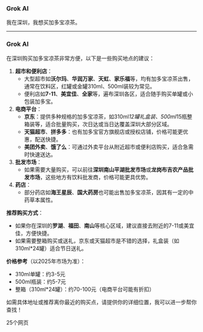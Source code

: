 ### Grok AI

<div class="thinking-container"></div><div class="response-content-markdown [&amp;_a]:text-current [&amp;_a:hover]:text-primary [&amp;_a:hover]:decoration-primary [&amp;_a]:underline [&amp;_a]:decoration-primary/30 [&amp;_a]:underline-offset-2 [&amp;_h2:first-child]:mt-0 [&amp;_h3:first-child]:mt-0 [&amp;_h4:first-child]:mt-0"><p dir="auto" class="break-words" style="white-space: pre-wrap;">我在深圳，我想买加多宝凉茶。</p></div><section class="inline-media-container flex flex-col gap-1"></section>

---

### Grok AI

<div class="thinking-container"></div><div class="response-content-markdown [&amp;_a]:text-current [&amp;_a:hover]:text-primary [&amp;_a:hover]:decoration-primary [&amp;_a]:underline [&amp;_a]:decoration-primary/30 [&amp;_a]:underline-offset-2 [&amp;_h2:first-child]:mt-0 [&amp;_h3:first-child]:mt-0 [&amp;_h4:first-child]:mt-0"><p dir="auto" class="break-words" style="white-space: pre-wrap;">在深圳购买加多宝凉茶非常方便，以下是一些购买地点的建议：</p>
<ol dir="auto" class="marker:text-secondary">
<li class="break-words"><strong>超市和便利店</strong>：
<ul dir="auto" class="marker:text-secondary">
<li class="break-words">大型超市如<strong>沃尔玛</strong>、<strong>华润万家</strong>、<strong>天虹</strong>、<strong>家乐福</strong>等，均有加多宝凉茶出售，通常在饮料区，红罐或金罐310ml、500ml装较为常见。</li>
<li class="break-words">便利店如<strong>7-11</strong>、<strong>美宜佳</strong>、<strong>全家</strong>等，遍布深圳各区，适合随手购买单罐或小包装加多宝。</li>
</ul>
</li>
<li class="break-words"><strong>电商平台</strong>：
<ul dir="auto" class="marker:text-secondary">
<li class="break-words"><strong>京东</strong>：提供多种规格的加多宝凉茶，如310ml<em>12罐礼盒装、500ml</em>15瓶整箱装等，适合批量购买，次日达或当日达覆盖深圳大部分区域。<a href="https://www.jd.com/chanpin/496342.html" target="_blank" rel="noopener noreferrer" class="web-search-result-chip focus:outline-none focus-visible:outline-none focus-visible:bg:input rounded-md ml-1 mr-0.5" data-state="closed"><div class="inline-flex align-text-bottom items-center justify-center select-none my-0 rounded-md bg-important border border-card-border opacity-60 grayscale hover:filter-none hover:opacity-100 transition-opacity"><img class="size-[18px] m-0 rounded-md" alt="" src="https://imgs.search.brave.com/UKzRXw7RB5t2LZuLAaO7s_EWNxVyIA0PW4VstLJmtv0/rs:fit:64:0:0:0/g:ce/aHR0cDovL2Zhdmlj/b25zLnNlYXJjaC5i/cmF2ZS5jb20vaWNv/bnMvMWY1MDExMDQz/YWRlYmQ1NzJjOWQ3/M2NjNDE2NDk5ODM1/ZThhNzE0OGUwZWZj/Y2ZmZTVmZDU0N2E4/NTU5ZmNhNy93d3cu/amQuY29tLw"></div></a></li>
<li class="break-words"><strong>天猫超市</strong>、<strong>拼多多</strong>：也有加多宝官方旗舰店或授权店铺，价格可能更优惠，配送快捷。</li>
<li class="break-words"><strong>美团外卖</strong>、<strong>饿了么</strong>：可通过外卖平台从附近超市或便利店购买，适合急需时快速送达。</li>
</ul>
</li>
<li class="break-words"><strong>批发市场</strong>：
<ul dir="auto" class="marker:text-secondary">
<li class="break-words">如果需要大量购买，可以前往<strong>深圳南山平湖批发市场</strong>或<strong>龙岗布吉农产品批发市场</strong>，这些地方有饮料批发商，价格可能更具优势。</li>
</ul>
</li>
<li class="break-words"><strong>药店</strong>：
<ul dir="auto" class="marker:text-secondary">
<li class="break-words">部分药店如<strong>海王星辰</strong>、<strong>国大药房</strong>也可能出售加多宝凉茶，因其有一定的中药草本属性。</li>
</ul>
</li>
</ol>
<p dir="auto" class="break-words" style="white-space: pre-wrap;"><strong>推荐购买方式</strong>：</p>
<ul dir="auto" class="marker:text-secondary">
<li class="break-words">如果你在深圳的<strong>罗湖</strong>、<strong>福田</strong>、<strong>南山</strong>等核心区域，建议直接去附近的7-11或美宜佳，方便快捷。</li>
<li class="break-words">如果需要整箱购买或送礼，京东或天猫超市是不错的选择，礼盒装（如310ml*24罐）适合节日送礼。</li>
</ul>
<p dir="auto" class="break-words" style="white-space: pre-wrap;"><strong>价格参考</strong>（以2025年市场为准）：</p>
<ul dir="auto" class="marker:text-secondary">
<li class="break-words">310ml单罐：约3-5元</li>
<li class="break-words">500ml瓶装：约5-7元</li>
<li class="break-words">整箱（310ml*24罐）：约70-100元（电商平台可能有折扣）</li>
</ul>
<p dir="auto" class="break-words" style="white-space: pre-wrap;">如需具体地址或推荐离你最近的购买点，请提供你的详细位置，我可以进一步帮你查找！</p></div><section class="inline-media-container flex flex-col gap-1"></section><div class="flex gap-2 mt-4"><div class="search-results flex -ml-1 text-sm gap-2 mb-1"><div class="flex flex-row items-center pr-4 py-1 rounded-full cursor-pointer bg-foreground border border-card-border hover:bg-card-hover hover:border-card-border-focus"><div style="z-index: 3;"><div class="align-text-bottom items-center justify-center select-none transition my-0 rounded-md opacity-100 ml-1.5 flex bg-popover overflow-hidden border border-background z-3"><img class="size-[18px] m-0 rounded-md" alt="" src="https://imgs.search.brave.com/sDonWH72cYQDDPp4OJc0U7KJDkGiv6rRuel9WkqZc_A/rs:fit:64:0:0:0/g:ce/aHR0cDovL2Zhdmlj/b25zLnNlYXJjaC5i/cmF2ZS5jb20vaWNv/bnMvYWVhZWQ2M2M0/NjZhMTEwMGMzYzRl/YTg0YTk2OGFjY2E5/OWJkNTQ2MDI1NmQ4/YmU1MDhiMzRkOTM1/YTE4MmM1ZC9qdHlz/LnN6Lmdvdi5jbi8"></div></div><div style="z-index: 2;"><div class="align-text-bottom items-center justify-center select-none transition my-0 rounded-md opacity-100 flex bg-popover overflow-hidden border border-background z-2 -ml-2"><img class="size-[18px] m-0 rounded-md" alt="" src="https://imgs.search.brave.com/bMccMZkxUtOU8SYNFtKDV4XO-Dbchybb0am4MfPciq8/rs:fit:64:0:0:0/g:ce/aHR0cDovL2Zhdmlj/b25zLnNlYXJjaC5i/cmF2ZS5jb20vaWNv/bnMvNzRmY2EzZDg1/Yjk3ZTQ0MzhkNTQ5/NjFkODQ2ZTM5ZThm/ODY4ZTAyZjA0OGZh/MWZlNTAwOGJhMTg2/MmM5YWFmNS96aGlk/YW8uYmFpZHUuY29t/Lw"></div></div><div style="z-index: 1;"><div class="align-text-bottom items-center justify-center select-none transition my-0 rounded-md opacity-100 flex bg-popover overflow-hidden border border-background z-1 -ml-2"><img class="size-[18px] m-0 rounded-md" alt="" src="https://imgs.search.brave.com/yiBWv1wqKLFHwmlv7BvZGGX6BROVQJX0OpAtuZDJ26I/rs:fit:64:0:0:0/g:ce/aHR0cDovL2Zhdmlj/b25zLnNlYXJjaC5i/cmF2ZS5jb20vaWNv/bnMvMjhkNGExN2Q2/MzYzNGI0ZWY4OGNh/ZGI3ZWEyYzU3NDkz/YWRkZTMwYTE5NDY5/ZWI4NDgwYzU0YTFh/ZGM3Njc3Ni9tLmJl/bmRpYmFvLmNvbS8"></div></div><div class="truncate ml-2">25个网页</div></div></div></div>

